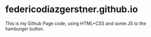 # federicodiazgerstner.github.io

This is my Github Page code, using HTML+CSS and some JS to the hamburger button.
